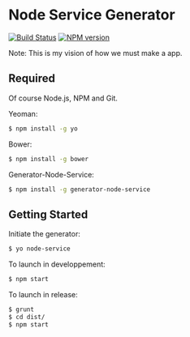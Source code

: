 # Node Service  Generator
[![Build Status](https://travis-ci.org/cedced19/generator-node-service.svg)](https://travis-ci.org/cedced19/generator-node-service)
[![NPM version](http://badge.fury.io/js/generator-node-service.svg)](http://badge.fury.io/js/generator-node-service)

Note: This is my vision of how we must make a app.

## Required

Of course Node.js, NPM and Git.

Yeoman:

```bash
$ npm install -g yo
```

Bower:

```bash
$ npm install -g bower
```

Generator-Node-Service:

```bash
$ npm install -g generator-node-service
```


## Getting Started

Initiate the generator:

```bash
$ yo node-service
```

To launch in developpement:

```bash
$ npm start
```

To launch in release:

```bash
$ grunt
$ cd dist/
$ npm start
```
